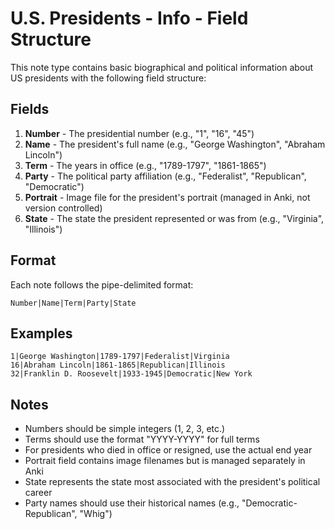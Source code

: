 # U.S. Presidents - Info - Field Structure

This note type contains basic biographical and political information about US presidents with the following field structure:

## Fields

1. **Number** - The presidential number (e.g., "1", "16", "45")
2. **Name** - The president's full name (e.g., "George Washington", "Abraham Lincoln")
3. **Term** - The years in office (e.g., "1789-1797", "1861-1865")
4. **Party** - The political party affiliation (e.g., "Federalist", "Republican", "Democratic")
5. **Portrait** - Image file for the president's portrait (managed in Anki, not version controlled)
6. **State** - The state the president represented or was from (e.g., "Virginia", "Illinois")

## Format

Each note follows the pipe-delimited format:
```
Number|Name|Term|Party|State
```

## Examples

```
1|George Washington|1789-1797|Federalist|Virginia
16|Abraham Lincoln|1861-1865|Republican|Illinois
32|Franklin D. Roosevelt|1933-1945|Democratic|New York
```

## Notes

- Numbers should be simple integers (1, 2, 3, etc.)
- Terms should use the format "YYYY-YYYY" for full terms
- For presidents who died in office or resigned, use the actual end year
- Portrait field contains image filenames but is managed separately in Anki
- State represents the state most associated with the president's political career
- Party names should use their historical names (e.g., "Democratic-Republican", "Whig") 
